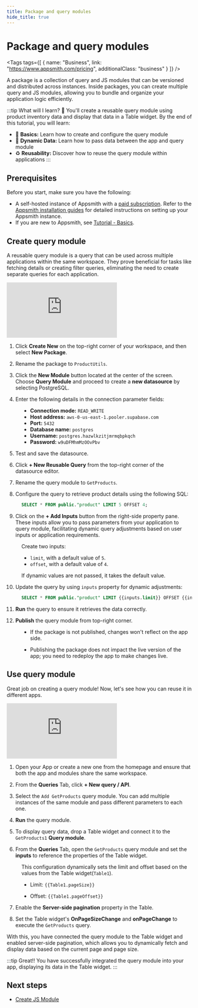 ```yaml
---
title: Package and query modules
hide_title: true
---
```


<!-- vale off -->

<div className="tag-wrapper">
 <h1>Package and query modules</h1>

<Tags
tags={[
{ name: "Business", link: "https://www.appsmith.com/pricing", additionalClass: "business" }
]}
/>

</div>

<!-- vale on -->

A package is a collection of query and JS modules that can be versioned and distributed across instances. Inside packages, you can create multiple query and JS modules, allowing you to bundle and organize your application logic efficiently.

:::tip What will I learn? 📝
You'll create a reusable query module using product inventory data and display that data in a Table widget. By the end of this tutorial, you will learn:

* 🔧 **Basics:** Learn how to create and configure the query module
* 🔄 **Dynamic Data:** Learn how to pass data between the app and query module
* ♻️ **Reusability:** Discover how to reuse the query module within applications
:::

## Prerequisites
Before you start, make sure you have the following:

* A self-hosted instance of Appsmith with a [paid subscription](https://www.appsmith.com/pricing). Refer to the [Appsmith installation guides](/getting-started/setup/installation-guides) for detailed instructions on setting up your Appsmith instance.
* If you are new to Appsmith, see [Tutorial - Basics](/getting-started/tutorials/start-building).


## Create query module

A reusable query module is a query that can be used across multiple applications within the same workspace. They prove beneficial for tasks like fetching details or creating filter queries, eliminating the need to create separate queries for each application.


<div style={{ position: "relative", paddingBottom: "calc(50.520833333333336% + 41px)", height: "0", width: "100%" }}>
  <iframe src="https://demo.arcade.software/Zm91UIkEM0nSlq2MGzOQ?embed" frameborder="0" loading="lazy" webkitallowfullscreen mozallowfullscreen allowfullscreen style={{ position: "absolute", top: "0", left: "0", width: "100%", height: "100%", colorScheme: "light" }} title="Appsmith | Connect Data">
  </iframe>
</div>


1. Click **Create New** on the top-right corner of your workspace, and then select **New Package**.

2. Rename the package to `ProductUtils`.

3. Click the **New Module** button located at the center of the screen. Choose **Query Module** and proceed to create a **new datasource** by selecting PostgreSQL.

4. Enter the following details in the connection parameter fields:

<dd>

* **Connection mode:** `READ_WRITE`
* **Host address:** `aws-0-us-east-1.pooler.supabase.com`
* **Port:** `5432`
* **Database name:** `postgres`
* **Username:** `postgres.hazwlkzitjmrmqbpkqch`
* **Password:** `w9uDFMhmMzOOvPbv`

</dd>

5. Test and save the datasource.

6. Click **+ New Reusable Query** from the top-right corner of the datasource editor.

7. Rename the query module to `GetProducts`.

8. Configure the query to retrieve product details using the following SQL:


<dd>

```sql
SELECT * FROM public."product" LIMIT 5 OFFSET 4;
```

</dd>

9. Click on the **+ Add Inputs** button from the right-side property pane. These inputs allow you to pass parameters from your application to query module, facilitating dynamic query adjustments based on user inputs or application requirements. 

<dd>

Create two inputs:


* `limit`, with a default value of `5`.
* `offset`, with a default value of `4`.

If dynamic values are not passed, it takes the default value.

</dd>


10. Update the query by using `inputs` property for dynamic adjustments: 

<dd>


```sql
SELECT * FROM public."product" LIMIT {{inputs.limit}} OFFSET {{inputs.offset}};
```

</dd>

11. **Run** the query to ensure it retrieves the data correctly.


12. **Publish** the query module from top-right corner.

<dd>

- If the package is not published, changes won't reflect on the app side.

- Publishing the package does not impact the live version of the app; you need to redeploy the app to make changes live.

</dd>


## Use query module

Great job on creating a query module! Now, let's see how you can reuse it in different apps.


<div style={{ position: "relative", paddingBottom: "calc(50.520833333333336% + 41px)", height: "0", width: "100%" }}>
  <iframe src="https://demo.arcade.software/t77RIouwmGGXyyuUN8j8?embed" frameborder="0" loading="lazy" webkitallowfullscreen mozallowfullscreen allowfullscreen style={{ position: "absolute", top: "0", left: "0", width: "100%", height: "100%", colorScheme: "light" }} title="Appsmith | Connect Data">
  </iframe>
</div>


1. Open your App or create a new one from the homepage and ensure that both the app and modules share the same workspace.

2. From the **Queries** Tab, click **+ New query / API**.

3. Select the `Add GetProducts` query module. You can add multiple instances of the same module and pass different parameters to each one.

4. **Run** the query module.

5. To display query data, drop a Table widget and connect it to the `GetProducts1` **Query module**. 


6. From the **Queries** Tab, open the `GetProducts` query module and set the **inputs** to reference the properties of the Table widget.

<dd>

This configuration dynamically sets the limit and offset based on the values from the Table widget(`Table1`).


- Limit: `{{Table1.pageSize}}`

- Offset: `{{Table1.pageOffset}}`


</dd>

7. Enable the **Server-side pagination** property in the Table.


8. Set the Table widget's **OnPageSizeChange** and **onPageChange** to execute the `GetProducts` query. 

With this, you have connected the query module to the Table widget and enabled server-side pagination, which allows you to dynamically fetch and display data based on the current page and page size.



:::tip Great!!
You have successfully integrated the query module into your app, displaying its data in the Table widget.
:::

## Next steps

- [Create JS Module](/packages/tutorial/js-module)